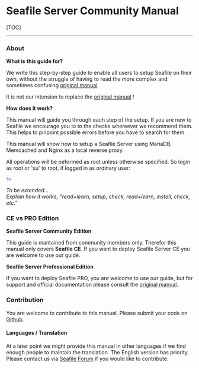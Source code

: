 # Seafile Server Community Manual

[TOC]

---

### About

**What is this guide for?**

We write this step-by-step guide to enable all users to setup Seafile on their own, without the struggle 
of having to read the more complex and sometimes confusing [original manual](https://manual.seafile.com/).

It is not our intension to replace the [original manual](https://manual.seafile.com/) !

**How does it work?**

This manual will guide you through each step of the setup. If you are new to Seafile we encourage
you to to the checks whereever we recommend them. This helps to pinpoint possible errors before you have to search for them.

This manual will show how to setup a Seafile Server using MariaDB, Memcached and Nginx as a local reverse proxy.

All operations will be peformed as root unless otherwise specified. So login as root or 'su' to root, if logged in as ordinary user:
```bash
su
```

*To be extended...*  
*Explain how it works, "read+learn, setup, check, read+learn, install, check, etc."*

### CE vs PRO Edition

**Seafile Server Community Edition**

This guide is mantained from community members only. Therefor this manual only covers **Seafile CE**.
If you want to deploy Seafile Server CE you are welcome to use our guide.


**Seafile Server Professional Edition**

If you want to deploy Seafile PRO, you are welcome to use our guide, but for support and official 
documentation please consult the [original manual](https://manual.seafile.com/deploy_pro/).

### Contribution

You are welcome to contribute to this manual. Please submit your code on [Github](https://github.com/DerDanilo/Seafile-Best-Practise).

#### Languages / Translation
At a later point we might provide this manual in other languages if we find enough people to maintain the translation. The English version has priority.
Please contact us via [Seafile Forum](https://forum.seafile.com/) if you would like to contribute.
